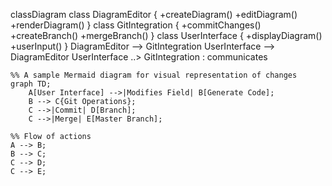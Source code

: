classDiagram
    class DiagramEditor {
        +createDiagram()
        +editDiagram()
        +renderDiagram()
    }
    class GitIntegration {
        +commitChanges()
        +createBranch()
        +mergeBranch()
    }
    class UserInterface {
        +displayDiagram()
        +userInput()
    }
    DiagramEditor --> GitIntegration
    UserInterface --> DiagramEditor
    UserInterface ..> GitIntegration : communicates
    
    %% A sample Mermaid diagram for visual representation of changes
    graph TD;
        A[User Interface] -->|Modifies Field| B[Generate Code];
        B --> C{Git Operations};
        C -->|Commit| D[Branch];
        C -->|Merge| E[Master Branch];
    
    %% Flow of actions
    A --> B;
    B --> C; 
    C --> D;
    C --> E;